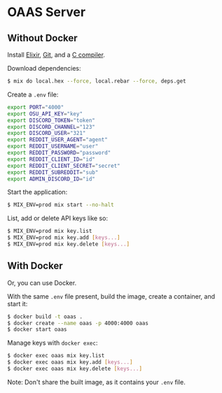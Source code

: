 # OAAS Server

## Without Docker

Install [Elixir](https://elixir-lang.org), [Git](https://git-scm.com), and a [C compiler](https://gcc.gnu.org).

Download dependencies:

```sh
$ mix do local.hex --force, local.rebar --force, deps.get
```

Create a `.env` file:

```sh
export PORT="4000"
export OSU_API_KEY="key"
export DISCORD_TOKEN="token"
export DISCORD_CHANNEL="123"
export DISCORD_USER="321"
export REDDIT_USER_AGENT="agent"
export REDDIT_USERNAME="user"
export REDDIT_PASSWORD="password"
export REDDIT_CLIENT_ID="id"
export REDDIT_CLIENT_SECRET="secret"
export REDDIT_SUBREDDIT="sub"
export ADMIN_DISCORD_ID="id"
```

Start the application:

```sh
$ MIX_ENV=prod mix start --no-halt
```

List, add or delete API keys like so:

```sh
$ MIX_ENV=prod mix key.list
$ MIX_ENV=prod mix key.add [keys...]
$ MIX_ENV=prod mix key.delete [keys...]
```

## With Docker

Or, you can use Docker.

With the same `.env` file present, build the image, create a container, and start it:

```sh
$ docker build -t oaas .
$ docker create --name oaas -p 4000:4000 oaas
$ docker start oaas
```

Manage keys with `docker exec`:

```sh
$ docker exec oaas mix key.list
$ docker exec oaas mix key.add [keys...]
$ docker exec oaas mix key.delete [keys...]
```

Note: Don't share the built image, as it contains your `.env` file.

